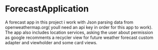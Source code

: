 # ForecastApplication

A forecast app in this project i work with Json parsing data from openweathermap.org( youll need an api key in order for this app to work).
The app also includes location services, asking the user about permission as google recomments a recycler view for future weather forecast
custom adapter and viewholder and some card views.
